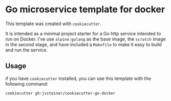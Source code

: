 # Go microservice template for docker

This template was created with `cookiecutter`.

It is intended as a minimal project starter for a Go http service intended to run on Docker. I've use `alpine:golang` as the base image, the `scratch` image in the second stage, and have included a `Makefile` to make it easy to build and run the service.

## Usage

if you have `cookiecutter` installed, you can use this template with the following command:

```bash
cookiecutter gh:jvsteiner/cookiecutter-go-docker
```
